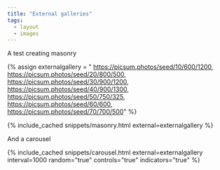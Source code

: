 ```yaml
---
title: "External galleries"
tags: 
  - layout 
  - images
---
```


A test creating masonry 


{% assign externalgallery = "
https://picsum.photos/seed/10/600/1200,
https://picsum.photos/seed/20/800/500,
https://picsum.photos/seed/30/900/1200,
https://picsum.photos/seed/40/900/1300,
https://picsum.photos/seed/50/750/325,
https://picsum.photos/seed/60/600,
https://picsum.photos/seed/70/700/500" %}

{% include_cached snippets/masonry.html external=externalgallery %}

And a carousel


{% include_cached snippets/carousel.html external=externalgallery interval=1000 random="true" controls="true" indicators="true" %}


